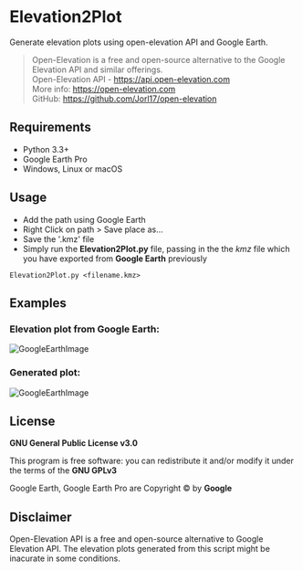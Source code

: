 # Elevation2Plot

Generate elevation plots using open-elevation API and Google Earth.

> Open-Elevation is a free and open-source alternative to the Google Elevation API and similar offerings. <br> Open-Elevation API - https://api.open-elevation.com <br> More info: https://open-elevation.com <br> GitHub: https://github.com/Jorl17/open-elevation

## Requirements


- Python 3.3+
- Google Earth Pro
- Windows, Linux or macOS

## Usage


- Add the path using Google Earth
- Right Click on path > Save place as...
- Save the '.kmz' file
- Simply run the **Elevation2Plot.py** file, passing in the the *kmz* file which you have exported from **Google Earth** previously

```
Elevation2Plot.py <filename.kmz>
```
## Examples

### Elevation plot from **Google Earth**:

![GoogleEarthImage](https://user-images.githubusercontent.com/77499497/134817713-011c5f9c-9236-4be5-9e8c-01d9555512dc.png)

### Generated plot:

![GoogleEarthImage](https://user-images.githubusercontent.com/77499497/134817731-f060abae-bd05-48f4-836b-07332ec4508b.png)

## License

**GNU General Public License v3.0**

This program is free software: you can redistribute it and/or modify it under the terms of the **GNU GPLv3**

Google Earth, Google Earth Pro are Copyright © by  **Google**

## Disclaimer

Open-Elevation API is a free and open-source alternative to Google Elevation API. The elevation plots generated from this script might be inacurate in some conditions.
